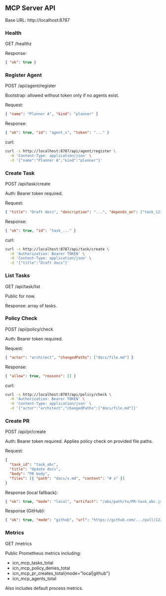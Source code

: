 ## MCP Server API

Base URL: http://localhost:8787

### Health

GET /healthz

Response:

```json
{ "ok": true }
```

### Register Agent

POST /api/agent/register

Bootstrap: allowed without token only if no agents exist.

Request:

```json
{ "name": "Planner A", "kind": "planner" }
```

Response:

```json
{ "ok": true, "id": "agent_x", "token": "..." }
```

curl:

```bash
curl -s http://localhost:8787/api/agent/register \
  -H 'Content-Type: application/json' \
  -d '{"name":"Planner A","kind":"planner"}'
```

### Create Task

POST /api/task/create

Auth: Bearer token required.

Request:

```json
{ "title": "Draft docs", "description": "...", "depends_on": ["task_123"] }
```

Response:

```json
{ "ok": true, "id": "task_..." }
```

curl:

```bash
curl -s http://localhost:8787/api/task/create \
  -H 'Authorization: Bearer TOKEN' \
  -H 'Content-Type: application/json' \
  -d '{"title":"Draft docs"}'
```

### List Tasks

GET /api/task/list

Public for now.

Response: array of tasks.

### Policy Check

POST /api/policy/check

Auth: Bearer token required.

Request:

```json
{ "actor": "architect", "changedPaths": ["docs/file.md"] }
```

Response:

```json
{ "allow": true, "reasons": [] }
```

curl:

```bash
curl -s http://localhost:8787/api/policy/check \
  -H 'Authorization: Bearer TOKEN' \
  -H 'Content-Type: application/json' \
  -d '{"actor":"architect","changedPaths":["docs/file.md"]}'
```

### Create PR

POST /api/pr/create

Auth: Bearer token required. Applies policy check on provided file paths.

Request:

```json
{
  "task_id": "task_abc",
  "title": "Update docs",
  "body": "PR body",
  "files": [{ "path": "docs/x.md", "content": "# x" }]
}
```

Response (local fallback):

```json
{ "ok": true, "mode": "local", "artifact": "/abs/path/to/PR-task_abc.json" }
```

Response (GitHub):

```json
{ "ok": true, "mode": "github", "url": "https://github.com/.../pull/123" }
```

### Metrics

GET /metrics

Public Prometheus metrics including:

- icn_mcp_tasks_total
- icn_mcp_policy_denies_total
- icn_mcp_pr_creates_total{mode="local|github"}
- icn_mcp_agents_total

Also includes default process metrics.


